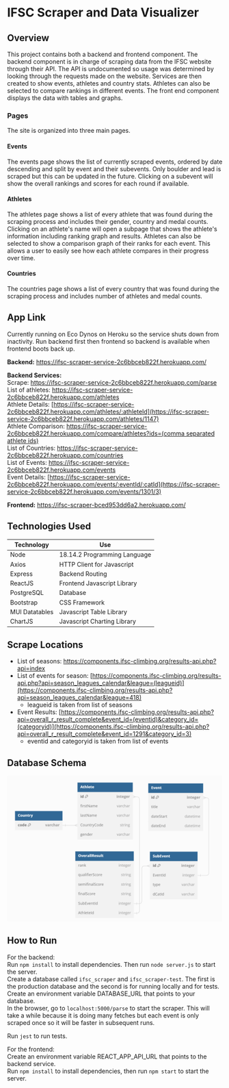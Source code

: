 # IFSC Scraper and Data Visualizer

## Overview
This project contains both a backend and frontend component. The backend component is in charge of scraping data from the IFSC website through their API. The API is undocumented so usage was determined by looking through the requests made on the website. Services are then created to show events, athletes and country stats. Athletes can also be selected to compare rankings in different events. The front end component displays the data with tables and graphs.

### Pages
The site is organized into three main pages.

#### Events
The events page shows the list of currently scraped events, ordered by date descending and split by event and their subevents. Only boulder and lead is scraped but this can be updated in the future. Clicking on a subevent will show the overall rankings and scores for each round if available.

#### Athletes
The athletes page shows a list of every athlete that was found during the scraping process and includes their gender, country and medal counts. Clicking on an athlete's name will open a subpage that shows the athlete's information including ranking graph and results. Athletes can also be selected to show a comparison graph of their ranks for each event. This allows a user to easily see how each athlete compares in their progress over time.

#### Countries
The countries page shows a list of every country that was found during the scraping process and includes number of athletes and medal counts.

## App Link
Currently running on Eco Dynos on Heroku so the service shuts down from inactivity. Run backend first then frontend so backend is available when frontend boots back up.

**Backend:** https://ifsc-scraper-service-2c6bbceb822f.herokuapp.com/

**Backend Services:** \
Scrape: https://ifsc-scraper-service-2c6bbceb822f.herokuapp.com/parse \
List of athletes: https://ifsc-scraper-service-2c6bbceb822f.herokuapp.com/athletes \
Athlete Details: [https://ifsc-scraper-service-2c6bbceb822f.herokuapp.com/athletes/:athleteId](https://ifsc-scraper-service-2c6bbceb822f.herokuapp.com/athletes/1147) \
Athlete Comparison: [https://ifsc-scraper-service-2c6bbceb822f.herokuapp.com/compare/athletes?ids=(comma separated athlete ids)](https://ifsc-scraper-service-2c6bbceb822f.herokuapp.com/compare/athletes?ids=1147,2253) \
List of Countries: https://ifsc-scraper-service-2c6bbceb822f.herokuapp.com/countries \
List of Events: https://ifsc-scraper-service-2c6bbceb822f.herokuapp.com/events \
Event Details: [https://ifsc-scraper-service-2c6bbceb822f.herokuapp.com/events/:eventId/:catId](https://ifsc-scraper-service-2c6bbceb822f.herokuapp.com/events/1301/3)

**Frontend:** https://ifsc-scraper-bced953dd6a2.herokuapp.com/

## Technologies Used
| Technology | Use |
| ------------ | ----------|
| Node | 18.14.2 Programming Language |
| Axios | HTTP Client for Javascript |
| Express | Backend Routing |
| ReactJS | Frontend Javascript Library  |
| PostgreSQL | Database |
| Bootstrap | CSS Framework |
| MUI Datatables | Javascript Table Library |
| ChartJS | Javascript Charting Library |

## Scrape Locations
- List of seasons: https://components.ifsc-climbing.org/results-api.php?api=index
- List of events for season: [https://components.ifsc-climbing.org/results-api.php?api=season_leagues_calendar&league=(leagueid)](https://components.ifsc-climbing.org/results-api.php?api=season_leagues_calendar&league=418)
    - leagueid is taken from list of seasons
- Event Results: [https://components.ifsc-climbing.org/results-api.php?api=overall_r_result_complete&event_id=(eventid)&category_id=(categoryid)](https://components.ifsc-climbing.org/results-api.php?api=overall_r_result_complete&event_id=1291&category_id=3)
    - eventid and categoryid is taken from list of events

## Database Schema
![DB Schema](db_schema.png)

## How to Run
For the backend:  
Run `npm install` to install dependencies. Then run `node server.js` to start the server.  
Create a database called `ifsc_scraper` and `ifsc_scraper-test`.  The first is the production database and the second is for running locally and for tests.  
Create an environment variable DATABASE_URL that points to your database.  
In the browser, go to `localhost:5000/parse` to start the scraper. This will take a while because it is doing many fetches but each event is only scraped once so it will be faster in subsequent runs.  

Run `jest` to run tests.

For the frontend:  
Create an environment variable REACT_APP_API_URL that points to the backend service.  
Run `npm install` to install dependencies, then run `npm start` to start the server.
